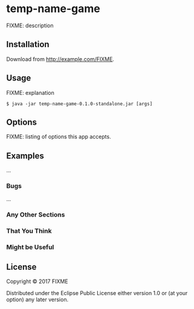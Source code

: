 # temp-name-game

FIXME: description

## Installation

Download from http://example.com/FIXME.

## Usage

FIXME: explanation

    $ java -jar temp-name-game-0.1.0-standalone.jar [args]

## Options

FIXME: listing of options this app accepts.

## Examples

...

### Bugs

...

### Any Other Sections
### That You Think
### Might be Useful

## License

Copyright © 2017 FIXME

Distributed under the Eclipse Public License either version 1.0 or (at
your option) any later version.
